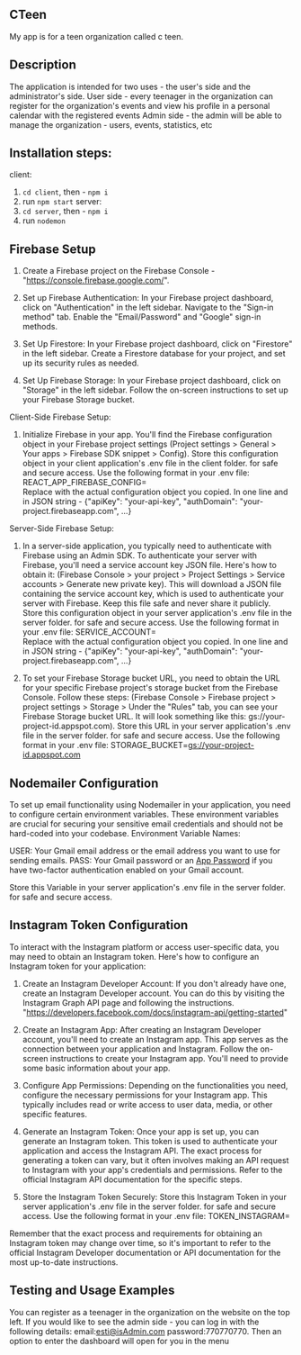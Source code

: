 ## CTeen
My app is for a teen organization called c teen.

## Description
The application is intended for two uses - the user's side and the administrator's side.
User side - every teenager in the organization can register for the organization's events and view his profile in a personal calendar with the registered events
Admin side - the admin will be able to manage the organization - users, events, statistics, etc

## Installation steps:
client:
1. `cd client`, then - `npm i`
2. run `npm start`
server: 
1. `cd server`, then - `npm i`
2. run `nodemon`

## Firebase Setup
1. Create a Firebase project on the Firebase Console - "https://console.firebase.google.com/".

2. Set up Firebase Authentication:
In your Firebase project dashboard, click on "Authentication" in the left sidebar. Navigate to the "Sign-in method" tab. Enable the "Email/Password" and "Google" sign-in methods.

3. Set Up Firestore:
In your Firebase project dashboard, click on "Firestore" in the left sidebar.
Create a Firestore database for your project, and set up its security rules as needed.

4. Set Up Firebase Storage:
In your Firebase project dashboard, click on "Storage" in the left sidebar.
Follow the on-screen instructions to set up your Firebase Storage bucket.

Client-Side Firebase Setup:

1. Initialize Firebase in your app. You'll find the Firebase configuration object in your Firebase project settings (Project settings > General > Your apps > Firebase SDK snippet > Config). Store this configuration object in your client application's .env file in the client folder. for safe and secure access. Use the following format in your .env file: REACT_APP_FIREBASE_CONFIG=<your-firebase-config-object>   
Replace <your-firebase-config-object> with the actual configuration object you copied. In one line and in JSON string - {"apiKey": "your-api-key", "authDomain": "your-project.firebaseapp.com", ...}



Server-Side Firebase Setup:
1. In a server-side application, you typically need to authenticate with Firebase using an Admin SDK.
To authenticate your server with Firebase, you'll need a service account key JSON file. Here's how to obtain it:
(Firebase Console > your project > Project Settings > Service accounts > Generate new private key).
This will download a JSON file containing the service account key, which is used to authenticate your server with Firebase. Keep this file safe and never share it publicly.
Store this configuration object in your server application's .env file in the server folder. for safe and secure access. Use the following format in your .env file: SERVICE_ACCOUNT=<your-firebase-config-object>   
Replace <your-firebase-config-object> with the actual configuration object you copied. In one line and in JSON string - {"apiKey": "your-api-key", "authDomain": "your-project.firebaseapp.com", ...}

2. To set your Firebase Storage bucket URL, you need to obtain the URL for your specific Firebase project's storage bucket from the Firebase Console. Follow these steps:
(Firebase Console > Firebase project > project settings > Storage > Under the "Rules" tab, you can see your Firebase Storage bucket URL. It will look something like this: gs://your-project-id.appspot.com).
Store this URL in your server application's .env file in the server folder. for safe and secure access. Use the following format in your .env file: STORAGE_BUCKET=<gs://your-project-id.appspot.com>   


## Nodemailer Configuration
To set up email functionality using Nodemailer in your application, you need to configure certain environment variables. These environment variables are crucial for securing your sensitive email credentials and should not be hard-coded into your codebase. 
Environment Variable Names:

USER: Your Gmail email address or the email address you want to use for sending emails.
PASS: Your Gmail password or an [App Password](https://support.google.com/accounts/answer/185833?hl=en) if you have two-factor authentication enabled on your Gmail account.

Store this Variable in your server application's .env file in the server folder. for safe and secure access.


## Instagram Token Configuration
To interact with the Instagram platform or access user-specific data, you may need to obtain an Instagram token. Here's how to configure an Instagram token for your application:

1. Create an Instagram Developer Account: If you don't already have one, create an Instagram Developer account. You can do this by visiting the Instagram Graph API page and following the instructions. "https://developers.facebook.com/docs/instagram-api/getting-started"

2. Create an Instagram App: After creating an Instagram Developer account, you'll need to create an Instagram app. This app serves as the connection between your application and Instagram.
Follow the on-screen instructions to create your Instagram app. You'll need to provide some basic information about your app.

3. Configure App Permissions: Depending on the functionalities you need, configure the necessary permissions for your Instagram app. This typically includes read or write access to user data, media, or other specific features.

4. Generate an Instagram Token: Once your app is set up, you can generate an Instagram token. This token is used to authenticate your application and access the Instagram API.
The exact process for generating a token can vary, but it often involves making an API request to Instagram with your app's credentials and permissions. Refer to the official Instagram API documentation for the specific steps.

5. Store the Instagram Token Securely: Store this Instagram Token in your server application's .env file in the server folder. for safe and secure access. Use the following format in your .env file: TOKEN_INSTAGRAM=<your-instagram-token>

Remember that the exact process and requirements for obtaining an Instagram token may change over time, so it's important to refer to the official Instagram Developer documentation or API documentation for the most up-to-date instructions.

## Testing and Usage Examples
You can register as a teenager in the organization on the website on the top left. If you would like to see the admin side - you can log in with the following details: email:esti@isAdmin.com password:770770770. Then an option to enter the dashboard will open for you in the menu